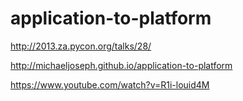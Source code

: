 application-to-platform
=======================

http://2013.za.pycon.org/talks/28/

http://michaeljoseph.github.io/application-to-platform

https://www.youtube.com/watch?v=R1i-louid4M
